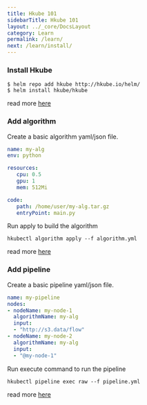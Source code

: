 ```yaml
---
title: Hkube 101
sidebarTitle: Hkube 101
layout: ../_core/DocsLayout
category: Learn
permalink: /learn/
next: /learn/install/
---
```



### Install Hkube

```console
$ helm repo add hkube http://hkube.io/helm/
$ helm install hkube/hkube
```

read more [here](/learn/install/)

### Add algorithm

Create a basic algorithm yaml/json file.

```yaml
name: my-alg
env: python

resources:
   cpu: 0.5
   gpu: 1
   mem: 512Mi

code:
   path: /home/user/my-alg.tar.gz
   entryPoint: main.py
```

Run apply to build the algorithm

```console
hkubectl algorithm apply --f algorithm.yml
```

read more [here](/learn/algorithms/)


### Add pipeline

Create a basic pipeline yaml/json file.

```yaml
name: my-pipeline
nodes:
- nodeName: my-node-1
  algorithmName: my-alg
  input:
  - "http://s3.data/flow"
- nodeName: my-node-2
  algorithmName: my-alg
  input:
  - "@my-node-1"
```

Run execute command to run the pipeline

```console
hkubectl pipeline exec raw --f pipeline.yml
```

read more [here](/learn/pipelines/)

